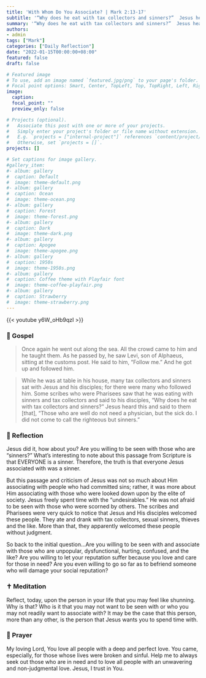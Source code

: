 ```yaml
---
title: 'With Whom Do You Associate? | Mark 2:13-17'
subtitle: '“Why does he eat with tax collectors and sinners?”  Jesus heard this and said to them, “Those who are well do not need a physician, but the sick do.  I did not come to call the righteous but sinners.”  Mark 2:16-17'
summary: '“Why does he eat with tax collectors and sinners?”  Jesus heard this and said to them, “Those who are well do not need a physician, but the sick do.  I did not come to call the righteous but sinners.”  Mark 2:16-17'
authors:
- admin
tags: ["Mark"]
categories: ["Daily Reflection"]
date: "2022-01-15T00:00:00+08:00"
featured: false
draft: false

# Featured image
# To use, add an image named `featured.jpg/png` to your page's folder.
# Focal point options: Smart, Center, TopLeft, Top, TopRight, Left, Right, BottomLeft, Bottom, BottomRight
image:
  caption:
  focal_point: ""
  preview_only: false

# Projects (optional).
#   Associate this post with one or more of your projects.
#   Simply enter your project's folder or file name without extension.
#   E.g. `projects = ["internal-project"]` references `content/project/deep-learning/index.md`.
#   Otherwise, set `projects = []`.
projects: []

# Set captions for image gallery.
#gallery_item:
#- album: gallery
#  caption: Default
#  image: theme-default.png
#- album: gallery
#  caption: Ocean
#  image: theme-ocean.png
#- album: gallery
#  caption: Forest
#  image: theme-forest.png
#- album: gallery
#  caption: Dark
#  image: theme-dark.png
#- album: gallery
#  caption: Apogee
#  image: theme-apogee.png
#- album: gallery
#  caption: 1950s
#  image: theme-1950s.png
#- album: gallery
#  caption: Coffee theme with Playfair font
#  image: theme-coffee-playfair.png
#- album: gallery
#  caption: Strawberry
#  image: theme-strawberry.png
---
```


{{< youtube y6W_oHb9qzI >}}

### :love_letter: Gospel
> Once again he went out along the sea. All the crowd came to him and he taught them. As he passed by, he saw Levi, son of Alphaeus, sitting at the customs post. He said to him, “Follow me.” And he got up and followed him.

> While he was at table in his house, many tax collectors and sinners sat with Jesus and his disciples; for there were many who followed him. Some scribes who were Pharisees saw that he was eating with sinners and tax collectors and said to his disciples, “Why does he eat with tax collectors and sinners?” Jesus heard this and said to them [that], “Those who are well do not need a physician, but the sick do. I did not come to call the righteous but sinners.”

### :speech_balloon: Reflection
Jesus did it, how about you?  Are you willing to be seen with those who are “sinners?”  What’s interesting to note about this passage from Scripture is that EVERYONE is a sinner.  Therefore, the truth is that everyone Jesus associated with was a sinner.

But this passage and criticism of Jesus was not so much about Him associating with people who had committed sins; rather, it was more about Him associating with those who were looked down upon by the elite of society.  Jesus freely spent time with the “undesirables.”  He was not afraid to be seen with those who were scorned by others. The scribes and Pharisees were very quick to notice that Jesus and His disciples welcomed these people.  They ate and drank with tax collectors, sexual sinners, thieves and the like.  More than that, they apparently welcomed these people without judgment.

So back to the initial question…Are you willing to be seen with and associate with those who are unpopular, dysfunctional, hurting, confused, and the like?  Are you willing to let your reputation suffer because you love and care for those in need?  Are you even willing to go so far as to befriend someone who will damage your social reputation?

### :latin_cross: Meditation
Reflect, today, upon the person in your life that you may feel like shunning.  Why is that?  Who is it that you may not want to be seen with or who you may not readily want to associate with?  It may be the case that this person, more than any other, is the person that Jesus wants you to spend time with.

### :pray: Prayer
My loving Lord, You love all people with a deep and perfect love.  You came, especially, for those whose lives were broken and sinful.  Help me to always seek out those who are in need and to love all people with an unwavering and non-judgmental love.  Jesus, I trust in You.
